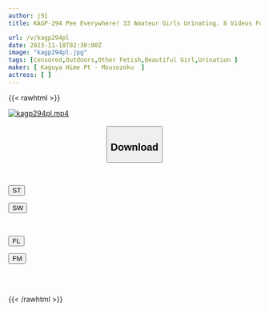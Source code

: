 ```yaml
---
author: j91
title: KAGP-294 Pee Everywhere! 33 Amateur Girls Urinating. 8 Videos For Enthusiasts That Can Be Watched In Slow Motion.

url: /v/kagp294pl
date: 2023-11-18T02:30:00Z
image: "kagp294pl.jpg"
tags: [Censored,Outdoors,Other Fetish,Beautiful Girl,Urination ]
maker: [ Kaguya Hime Pt - Mousozoku  ]
actress: [ ]
---
```



{{< rawhtml >}}

<div class="video" data-videoid="Za4WbKgyw8sq1Bm">
    <a href="javascript:;">
        <img src="/v/kagp294pl/kagp294pl.jpg" width="WIDTH" height="HEIGHT" alt="kagp294pl.mp4" loading="lazy">
    </a>
</div>

<script type="text/javascript" src="https://j91.asia/asset/on-demand-st.js"></script>

<br>
  <link rel="stylesheet" href="https://j91.asia/asset/bs5.css">
  
  <center>
  <button class="btn btn-primary" type="button" data-bs-toggle="collapse" data-bs-target=".multi-collapse" aria-expanded="false" aria-controls="multiCollapseExample1 multiCollapseExample2"><h2>Download</h2></button></center>
</p>
<div class="row">
  <div class="col">
    <div class="collapse multi-collapse" id="multiCollapseExample1">
      <div class="card card-body">
	      	      <br>
<div class="buttons">  
<p><a href="https://streamtape.to/v/Za4WbKgyw8sq1Bm" target="_blank"><button class="btn-hover color-3"><i class="fa fa-download"></i> ST</button></a></p>
<p><a href="https://sfastwish.com/ya1lpeb14qhx" target="_blank"><button class="btn-hover color-2"><i class="fa fa-download"></i> SW</button></a></p></div>
    </div>
  </div>
</div>
  <div class="col">
    <div class="collapse multi-collapse" id="multiCollapseExample2">
      <div class="card card-body">
	      <br>
<div class="buttons">
<p><a href="javascript:;" target="_blank"><button class="btn-hover color-9"><i class="fa fa-download"></i> FL</button></a></p>
<p><a href="javascript:;" target="_blank"><button class="btn-hover color-8"><i class="fa fa-download"></i> FM</button></a></p></div>
<br><br>
      </div>
    </div>
  </div>
</div>

{{< /rawhtml >}}
